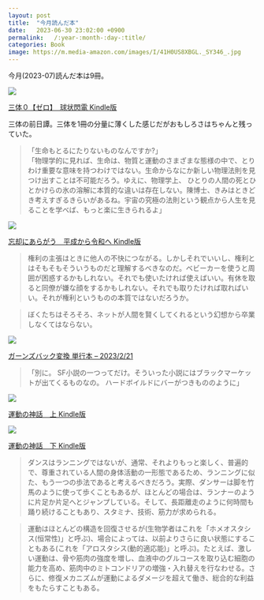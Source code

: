 ```yaml
---
layout: post
title:  "今月読んだ本"
date:   2023-06-30 23:02:00 +0900
permalink:   /:year-:month-:day-:title/
categories: Book
image: https://m.media-amazon.com/images/I/41H0US8XBGL._SY346_.jpg
---
```

今月(2023-07)読んだ本は9冊。  

<p><a href="https://www.amazon.co.jp/dp/B0BQBK7KDG?&linkCode=li2&tag=peipeipe-22&linkId=5f0047f9cc094e12fabf323e37173dbb&language=ja_JP&ref_=as_li_ss_il" target="_blank" rel="nofollow"><img border="0" src="//ws-fe.amazon-adsystem.com/widgets/q?_encoding=UTF8&ASIN=B0BQBK7KDG&Format= _SL250_&ID=AsinImage&MarketPlace=JP&ServiceVersion=20070822&WS=1&tag=peipeipe-22&language=ja_JP" ></a><img src="https://ir-jp.amazon-adsystem.com/e/ir?t=peipeipe-22&language=ja_JP&l=li2&o=9&a=B0BQBK7KDG" width="1" height="1" border="0" alt="" style="border:none !important; margin:0px !important;" /></p> <p><a href="https://www.amazon.co.jp/dp/B0BQBK7KDG?&linkCode=li2&tag=peipeipe-22&linkId=5f0047f9cc094e12fabf323e37173dbb&language=ja_JP&ref_=as_li_ss_il" target="_blank" rel="nofollow">三体０【ゼロ】　球状閃電 Kindle版</a></p>
  
三体の前日譚。三体を1冊の分量に薄くした感じだがおもしろさはちゃんと残っていた。  
> 「生命もとるにたりないものなんですか?」  
「物理学的に見れば、生命は、物質と運動のさまざまな態様の中で、とりわけ重要な意味を持つわけではない。生命からなにか新しい物理法則を見つけ出すことは不可能だろう。ゆえに、物理学上、 ひとりの人間の死とひとかけらの氷の溶解に本質的な違いは存在しない。陳博士、きみはときどき考えすぎるきらいがあるね。宇宙の究極の法則という観点から人生を見ることを学べば、もっと楽に生きられるよ」
  
<p><a href="https://www.amazon.co.jp/dp/B0B8H3MRBM?th=1&psc=1&linkCode=li2&tag=peipeipe-22&linkId=12ae75342586c94a4bc06592eb10c16b&language=ja_JP&ref_=as_li_ss_il" target="_blank" rel="nofollow"><img border="0" src="//ws-fe.amazon-adsystem.com/widgets/q?_encoding=UTF8&ASIN=B0B8H3MRBM&Format= _SL250_&ID=AsinImage&MarketPlace=JP&ServiceVersion=20070822&WS=1&tag=peipeipe-22&language=ja_JP" ></a><img src="https://ir-jp.amazon-adsystem.com/e/ir?t=peipeipe-22&language=ja_JP&l=li2&o=9&a=B0B8H3MRBM" width="1" height="1" border="0" alt="" style="border:none !important; margin:0px !important;" /></p> <p><a href="https://www.amazon.co.jp/dp/B0B8H3MRBM?th=1&psc=1&linkCode=li2&tag=peipeipe-22&linkId=12ae75342586c94a4bc06592eb10c16b&language=ja_JP&ref_=as_li_ss_il" target="_blank" rel="nofollow">忘却にあらがう　平成から令和へ Kindle版</a></p>

> 権利の主張はときに他人の不快につながる。しかしそれでいいし、権利とはそもそもそういうものだと理解するべきなのだ。ベビーカーを使うと周囲が困惑するかもしれない。それでも使いたければ使えばいい。有休を取ると同僚が嫌な顔をするかもしれない。それでも取りたければ取ればいい。それが権利というものの本質ではないだろうか。
  
> ぼくたちはそろそろ、ネットが人間を賢くしてくれるという幻想から卒業しなくてはならない。
  
<p><a href="https://www.amazon.co.jp/%E3%82%AC%E3%83%BC%E3%83%B3%E3%82%BA%E3%83%90%E3%83%83%E3%82%AF%E5%A4%89%E6%8F%9B-%E9%99%B8-%E7%A7%8B%E6%A7%8E/dp/4152102128?_encoding=UTF8&qid=&sr=&linkCode=li2&tag=peipeipe-22&linkId=262d5e980d7664abc6b1b0343e1eb840&language=ja_JP&ref_=as_li_ss_il" target="_blank" rel="nofollow"><img border="0" src="//ws-fe.amazon-adsystem.com/widgets/q?_encoding=UTF8&ASIN=4152102128&Format= _SL250_&ID=AsinImage&MarketPlace=JP&ServiceVersion=20070822&WS=1&tag=peipeipe-22&language=ja_JP" ></a><img src="https://ir-jp.amazon-adsystem.com/e/ir?t=peipeipe-22&language=ja_JP&l=li2&o=9&a=4152102128" width="1" height="1" border="0" alt="" style="border:none !important; margin:0px !important;" /></p> <p><a href="https://www.amazon.co.jp/%E3%82%AC%E3%83%BC%E3%83%B3%E3%82%BA%E3%83%90%E3%83%83%E3%82%AF%E5%A4%89%E6%8F%9B-%E9%99%B8-%E7%A7%8B%E6%A7%8E/dp/4152102128?_encoding=UTF8&qid=&sr=&linkCode=li2&tag=peipeipe-22&linkId=262d5e980d7664abc6b1b0343e1eb840&language=ja_JP&ref_=as_li_ss_il" target="_blank" rel="nofollow">ガーンズバック変換 単行本 – 2023/2/21</a></p>

> 「別に。 SF小説の一つってだけ。そういった小説にはブラックマーケットが出てくるものなの。 ハードボイルドにバーがつきもののように」

<p><a href="https://www.amazon.co.jp/dp/B0BDF9QQX8?th=1&psc=1&linkCode=li2&tag=peipeipe-22&linkId=6dd096411da7ce814cb644423d68b06b&language=ja_JP&ref_=as_li_ss_il" target="_blank" rel="nofollow"><img border="0" src="//ws-fe.amazon-adsystem.com/widgets/q?_encoding=UTF8&ASIN=B0BDF9QQX8&Format= _SL250_&ID=AsinImage&MarketPlace=JP&ServiceVersion=20070822&WS=1&tag=peipeipe-22&language=ja_JP" ></a><img src="https://ir-jp.amazon-adsystem.com/e/ir?t=peipeipe-22&language=ja_JP&l=li2&o=9&a=B0BDF9QQX8" width="1" height="1" border="0" alt="" style="border:none !important; margin:0px !important;" /></p> <p><a href="https://www.amazon.co.jp/dp/B0BDF9QQX8?th=1&psc=1&linkCode=li2&tag=peipeipe-22&linkId=6dd096411da7ce814cb644423d68b06b&language=ja_JP&ref_=as_li_ss_il" target="_blank" rel="nofollow">運動の神話　上 Kindle版</a></p>

<p><a href="https://www.amazon.co.jp/gp/product/B0BDF7S2SL?notRedirectToSDP=1&storeType=ebooks&linkCode=li2&tag=peipeipe-22&linkId=9f0ce0dde12e3f08b8fce04488baa385&language=ja_JP&ref_=as_li_ss_il" target="_blank" rel="nofollow"><img border="0" src="//ws-fe.amazon-adsystem.com/widgets/q?_encoding=UTF8&ASIN=B0BDF7S2SL&Format= _SL250_&ID=AsinImage&MarketPlace=JP&ServiceVersion=20070822&WS=1&tag=peipeipe-22&language=ja_JP" ></a><img src="https://ir-jp.amazon-adsystem.com/e/ir?t=peipeipe-22&language=ja_JP&l=li2&o=9&a=B0BDF7S2SL" width="1" height="1" border="0" alt="" style="border:none !important; margin:0px !important;" /></p> <p><a href="https://www.amazon.co.jp/gp/product/B0BDF7S2SL?notRedirectToSDP=1&storeType=ebooks&linkCode=li2&tag=peipeipe-22&linkId=9f0ce0dde12e3f08b8fce04488baa385&language=ja_JP&ref_=as_li_ss_il" target="_blank" rel="nofollow">運動の神話　下 Kindle版</a></p>

> ダンスはランニングではないが、通常、それよりもっと楽しく、普遍的で、尊重されている人間の身体活動の一形態であるため、ランニングに似た、もう一つの歩法であると考えるべきだろう。実際、ダンサーは脚を竹馬のように使って歩くこともあるが、ほとんどの場合は、ランナーのように片足か片足へとジャンプしている。そして、長距離走のように何時間も踊り続けることもあり、スタミナ、技術、筋力が求められる。
  
> 運動はほとんどの構造を回復させるが(生物学者はこれを「ホメオスタシス(恒常性)」と呼ぶ)、場合によっては、以前よりさらに良い状態にすることもある(これを「アロスタシス(動的適応能)」と呼ぶ)。たとえば、激しい運動は、骨や筋肉の強度を増し、血液中のグルコースを取り込む細胞の能力を高め、筋肉中のミトコンドリアの増強・入れ替えを行なわせる。さらに、修復メカニズムが運動によるダメージを超えて働き、総合的な利益をもたらすこともある。
